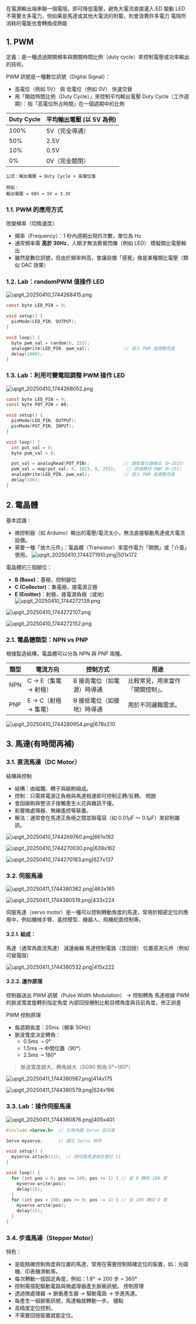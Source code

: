 在電源輸出端串聯一個電阻，即可降低電壓，避免大電流直接灌入:ED
驅動 LED 不需要太多電力，但如果是馬達或其他大電流的附載，則會浪費許多電力
電阻所消耗的電能也會轉換成熱能

## 1. PWM

定義：是一種透過開關頻率與開關時間比例（duty cycle）來控制電壓或功率輸出的技術。

PWM 訊號是一種數位訊號（Digital Signal）：

-   高電位（例如 5V） 與 低電位（例如 0V） 快速交替
-   用「開啟時間比例（Duty Cycle）」來控制平均輸出電壓
    Duty Cycle（工作週期）：指「高電位所占時間」在一個週期中的比例

| Duty Cycle | 平均輸出電壓 (以 5V 為例) |
| ---------- | ------------------------- |
| 100%       | 5V（完全導通）            |
| 50%        | 2.5V                      |
| 10%        | 0.5V                      |
| 0%         | 0V（完全關閉）            |

```
公式：輸出電壓 = Duty Cycle × 高電位值

例如：
輸出電壓 = 66% × 5V = 3.3V
```

### 1.1. PWM 的應用方式

改變頻率（切換速度）

-   頻率（Frequency）：1 秒內週期出現的次數，單位為 Hz
-   通常頻率需 **高於 30Hz**，人眼才無法察覺閃爍（例如 LED）
    模擬類比電壓輸出
-   雖然是數位訊號，但由於頻率夠高，會讓設備「感覺」像是某種類比電壓（類似 DAC 效果）

### 1.2. Lab：randomPWM 值操作 LED

![upgit_20250410_1744268415.png](https://raw.githubusercontent.com/kcwc1029/obsidian-upgit-image/main/2025/04/upgit_20250410_1744268415.png)

```c
const byte LED_PIN = 9;

void setup() {
  pinMode(LED_PIN, OUTPUT);
}

void loop() {
  byte pwm_val = random(0, 255);
  analogWrite(LED_PIN, pwm_val);             // 寫入 PWM 值調整亮度
  delay(1000);
}

```

### 1.3. Lab：利用可變電阻調整 PWM 操作 LED

![upgit_20250410_1744268052.png](https://raw.githubusercontent.com/kcwc1029/obsidian-upgit-image/main/2025/04/upgit_20250410_1744268052.png)

```c
const byte LED_PIN = 9;
const byte POT_PIN = A0;

void setup() {
  pinMode(LED_PIN, OUTPUT);
  pinMode(POT_PIN, INPUT);
}

void loop() {
  int pot_val = 0;
  byte pwm_val = 0;

  pot_val = analogRead(POT_PIN);             // 讀取電位器輸出（0~1023）
  pwm_val = map(pot_val, 0, 1023, 0, 255);    // 將值轉成 PWM（0~255）
  analogWrite(LED_PIN, pwm_val);             // 寫入 PWM 值調整亮度
  delay(100);
}

```

## 2. 電晶體

基本認識：

-   微控制器（如 Arduino）輸出的電壓/電流太小，無法直接驅動馬達或大電流設備。
-   需要一種「放大元件」：電晶體（Transistor）來當作電力「開關」或「介面」使用。
    ![upgit_20250410_1744271910.png|501x172](https://raw.githubusercontent.com/kcwc1029/obsidian-upgit-image/main/2025/04/upgit_20250410_1744271910.png)

電晶體的三個腳位：

-   **B (Base)**：基極，控制腳位
-   **C (Collector)**：集電極，接電源正極
-   **E (Emitter)**：射極，接電源負極（或地）
    ![upgit_20250410_1744272139.png](https://raw.githubusercontent.com/kcwc1029/obsidian-upgit-image/main/2025/04/upgit_20250410_1744272139.png)

![upgit_20250410_1744272107.png](https://raw.githubusercontent.com/kcwc1029/obsidian-upgit-image/main/2025/04/upgit_20250410_1744272107.png)

![upgit_20250410_1744272152.png](https://raw.githubusercontent.com/kcwc1029/obsidian-upgit-image/main/2025/04/upgit_20250410_1744272152.png)

### 2.1. 電晶體類型：NPN vs PNP

根據製造結構，電晶體可以分為 NPN 與 PNP 兩種。

| 類型 | 電流方向             | 控制方式                   | 用途                             |
| ---- | -------------------- | -------------------------- | -------------------------------- |
| NPN  | C → E（集電 → 射極） | B 接高電位（如電源）時導通 | 比較常見，用來當作「開關控制」。 |
| PNP  | E → C（射極 → 集電） | B 接低電位（如接地）時導通 | 用於不同邏輯需求。               |

![upgit_20250410_1744280954.png|678x210](https://raw.githubusercontent.com/kcwc1029/obsidian-upgit-image/main/2025/04/upgit_20250410_1744280954.png)

## 3. 馬達(有時間再補)

### 3.1. 直流馬達（DC Motor）

結構與控制

-   結構：由磁鐵、轉子與碳刷組成。
-   控制：只需將電源正負極與馬達相連即可控制正轉/反轉。
    問題
-   會因碳刷與整流子接觸產生火花與雜訊干擾。
-   影響微處理器、無線遙控等裝置。
-   解法：通常會在馬達正負極之間並聯電容（如 0.01µF ～ 0.1µF）來抑制雜訊。

![upgit_20250410_1744269760.png|661x192](https://raw.githubusercontent.com/kcwc1029/obsidian-upgit-image/main/2025/04/upgit_20250410_1744269760.png)

![upgit_20250410_1744270030.png|639x162](https://raw.githubusercontent.com/kcwc1029/obsidian-upgit-image/main/2025/04/upgit_20250410_1744270030.png)

![upgit_20250410_1744270183.png|627x137](https://raw.githubusercontent.com/kcwc1029/obsidian-upgit-image/main/2025/04/upgit_20250410_1744270183.png)

### 3.2. 伺服馬達

![upgit_20250411_1744380362.png|463x185](https://raw.githubusercontent.com/kcwc1029/obsidian-upgit-image/main/2025/04/upgit_20250411_1744380362.png)

![upgit_20250411_1744380519.png|433x224](https://raw.githubusercontent.com/kcwc1029/obsidian-upgit-image/main/2025/04/upgit_20250411_1744380519.png)

伺服馬達（servo motor）是一種可以控制轉動角度的馬達，常用於精密定位的應用中，例如機械手臂、遙控模型、機器人、飛機舵面控制等。

#### 3.2.1. 組成：

馬達（通常為直流馬達）
減速齒輪
馬達控制電路（含回授）
位置感測元件（例如可變電阻）

![upgit_20250411_1744380532.png|415x222](https://raw.githubusercontent.com/kcwc1029/obsidian-upgit-image/main/2025/04/upgit_20250411_1744380532.png)

#### 3.2.2. 運作原理

控制器送出 PWM 訊號（Pulse Width Modulation） → 控制轉角
馬達根據 PWM 的脈波寬度旋轉到指定角度
內部回授機制比較目標角度與目前角度，修正誤差

PWM 控制原理

-   每週期長度：20ms（頻率 50Hz）
-   脈波寬度決定轉角：
    -   0.5ms ➝ 0°
    -   1.5ms ➝ 中間位置（90°）
    -   2.5ms ➝ 180°

> 脈波寬度越大，轉角越大（SG90 例為 0°~180°）

![upgit_20250411_1744380567.png|414x175](https://raw.githubusercontent.com/kcwc1029/obsidian-upgit-image/main/2025/04/upgit_20250411_1744380567.png)

![upgit_20250411_1744380579.png|624x196](https://raw.githubusercontent.com/kcwc1029/obsidian-upgit-image/main/2025/04/upgit_20250411_1744380579.png)

### 3.3. Lab：操作伺服馬達

![upgit_20250411_1744380876.png|405x401](https://raw.githubusercontent.com/kcwc1029/obsidian-upgit-image/main/2025/04/upgit_20250411_1744380876.png)

```c
#include <Servo.h>  // 引用內建 Servo 函式庫

Servo myservo;      // 建立 Servo 物件

void setup() {
  myservo.attach(11);  // 將伺服馬達接在腳位 11
}

void loop() {
  for (int pos = 0; pos <= 180; pos += 1) { // 從 0 轉到 180 度
    myservo.write(pos);
    delay(15);
  }
  for (int pos = 180; pos >= 0; pos -= 1) { // 從 180 轉回 0 度
    myservo.write(pos);
    delay(15);
  }
}
```

### 3.4. 步進馬達（Stepper Motor）

特色：

-   是能精確控制角度與位置的馬達，常用在需要控制精確定位的裝置，如：光碟機、印表機滑軌等。
-   每次轉動一個固定角度，例如：1.8° → 200 步 = 360°
-   控制需搭配驅動電路與微處理器產生脈衝訊號。
    控制原理
-   透過微處理器 → 脈衝產生器 → 驅動電路 → 步進馬達。
-   每產生一組脈衝訊號，馬達軸就轉動一步。
    優點
-   高精度定位控制。
-   不需要回授裝置就能定位。
